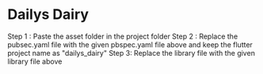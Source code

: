 # Dailys Dairy


Step 1 : Paste the asset folder in the project folder
Step 2 : Replace the pubsec.yaml file with the given pbspec.yaml file above and keep the flutter project name as "dailys_dairy"
Step 3: Replace the library file with the given library file above
